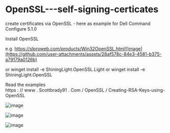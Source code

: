 # OpenSSL---self-signing-certicates
create certificates via OpenSSL - here as example for Dell Command Configure 5.1.0 

Install OpenSSL

e.g.   https://slproweb.com/products/Win32OpenSSL.html![image](https://github.com/user-attachments/assets/28af578c-84e3-4581-b375-a79179a0126b)

or     winget install -e ShiningLight.OpenSSL.Light
or     winget install -e ShiningLight.OpenSSL


Read the examples   
  https : // www . Scottbrady91 . Com / OpenSSL / Creating-RSA-Keys-using-OpenSSL


![image](https://github.com/user-attachments/assets/1375cd2e-a33d-4326-94b9-d1e7b89fbace)

![image](https://github.com/user-attachments/assets/1571fc96-e78e-4b0b-8c7c-bb8c9be1bfaa)


![image](https://github.com/user-attachments/assets/291af9f1-265c-4730-bdf1-e097b018e4ab)

